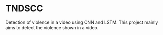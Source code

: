 # TNDSCC
Detection of violence in a video using CNN and LSTM. This project mainly aims to detect the violence shown in a video.
